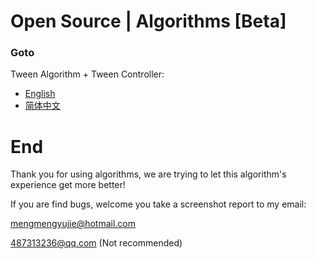 # Open Source | Algorithms [Beta]

### Goto
Tween Algorithm + Tween Controller:
  - [English](https://github.com/Verycuteabbey/Algorithms/tree/main/Tween)
  - [简体中文](https://github.com/Verycuteabbey/Algorithms/blob/main/Tween/README_CN.md)

# End
Thank you for using algorithms, we are trying to let this algorithm's experience get more better!

If you are find bugs, welcome you take a screenshot report to my email:

mengmengyujie@hotmail.com

487313236@qq.com (Not recommended)
